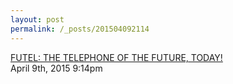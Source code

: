 ```yaml
---
layout: post
permalink: /_posts/201504092114
---
```


<a href=" https://www.youtube.com/watch?v=Jw5OtRhOwO0">
FUTEL: THE TELEPHONE OF THE FUTURE, TODAY!                    </a>

<div id="footer">
<span id="timestamp"> April 9th, 2015 9:14pm </span>
</div>
